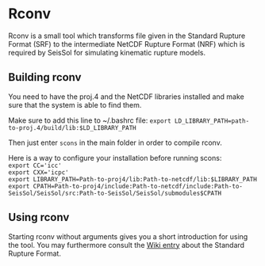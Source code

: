 # Rconv

Rconv is a small tool which transforms file given in the Standard Rupture Format (SRF) to the intermediate NetCDF Rupture Format (NRF) which is required by SeisSol for simulating kinematic rupture models.

## Building rconv
You need to have the proj.4 and the NetCDF libraries installed and make sure that the system is able to find them. 

Make sure to add this line to ~/.bashrc file:
`export LD_LIBRARY_PATH=path-to-proj.4/build/lib:$LD_LIBRARY_PATH`

Then just enter
`scons` in the main folder in order to compile rconv.

Here is a way to configure your installation before running scons:   
`export CC='icc'`   
`export CXX='icpc'`   
`export LIBRARY_PATH=Path-to-proj4/lib:Path-to-netcdf/lib:$LIBRARY_PATH`   
`export CPATH=Path-to-proj4/include:Path-to-netcdf/include:Path-to-SeisSol/SeisSol/src:Path-to-SeisSol/SeisSol/submodules$CPATH`

## Using rconv
Starting rconv without arguments gives you a short introduction for using the tool. You may furthermore consult the [Wiki entry](https://github.com/SeisSol/SeisSol/wiki/Standard-Rupture-Format) about the Standard Rupture Format.
